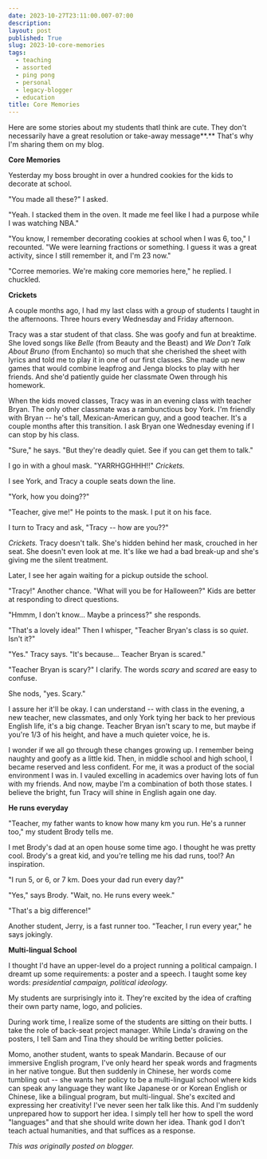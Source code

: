 ```yaml
---
date: 2023-10-27T23:11:00.007-07:00
description: 
layout: post
published: True
slug: 2023-10-core-memories
tags:
  - teaching
  - assorted
  - ping pong
  - personal
  - legacy-blogger
  - education
title: Core Memories
---
```



Here are some stories about my students thatI think are cute. They don't necessarily have a great resolution or take-away message**.** That's why I'm sharing them on my blog.

**Core Memories**

Yesterday my boss brought in over a hundred cookies for the kids to decorate at school.

"You made all these?" I asked.

"Yeah. I stacked them in the oven. It made me feel like I had a purpose while I was watching NBA."

"You know, I remember decorating cookies at school when I was 6, too," I recounted. "We were learning fractions or something. I guess it was a great activity, since I still remember it, and I'm 23 now."

"Corree memories. We're making core memories here," he replied. I chuckled.

**Crickets**

A couple months ago, I had my last class with a group of students I taught in the afternoons. Three hours every Wednesday and Friday afternoon.  


Tracy was a star student of that class. She was goofy and fun at breaktime. She loved songs like *Belle* (from Beauty and the Beast) and *We Don't Talk About Bruno* (from Enchanto) so much that she cherished the sheet with lyrics and told me to play it in one of our first classes. She made up new games that would combine leapfrog and Jenga blocks to play with her friends. And she'd patiently guide her classmate Owen through his homework.  


When the kids moved classes, Tracy was in an evening class with teacher Bryan. The only other classmate was a rambunctious boy York. I'm friendly with Bryan -- he's tall, Mexican-American guy, and a good teacher. It's a couple months after this transition. I ask Bryan one Wednesday evening if I can stop by his class.

"Sure," he says. "But they're deadly quiet. See if you can get them to talk."

I go in with a ghoul mask. "YARRHGGHHH!!" *Crickets.*

I see York, and Tracy a couple seats down the line.  


"York, how you doing??"

"Teacher, give me!" He points to the mask. I put it on his face.

I turn to Tracy and ask, "Tracy -- how are you??"

*Crickets.* Tracy doesn't talk. She's hidden behind her mask, crouched in her seat. She doesn't even look at me. It's like we had a bad break-up and she's giving me the silent treatment.

Later, I see her again waiting for a pickup outside the school.

"Tracy!" Another chance. "What will you be for Halloween?" Kids are better at responding to direct questions.

"Hmmm, I don't know... Maybe a princess?" she responds.  


"That's a lovely idea!" Then I whisper, "Teacher Bryan's class is so *quiet*. Isn't it?"

"Yes." Tracy says. "It's because... Teacher Bryan is scared."

"Teacher Bryan is scary?" I clarify. The words *scary* and *scared* are easy to confuse.

She nods, "yes. Scary."  


I assure her it'll be okay. I can understand -- with class in the evening, a new teacher, new classmates, and only York tying her back to her previous English life, it's a big change. Teacher Bryan isn't scary to me, but maybe if you're 1/3 of his height, and have a much quieter voice, he is.  


I wonder if we all go through these changes growing up. I remember being naughty and goofy as a little kid. Then, in middle school and high school, I became reserved and less confident. For me, it was a product of the social environment I was in. I vauled excelling in academics over having lots of fun with my friends. And now, maybe I'm a combination of both those states. I believe the bright, fun Tracy will shine in English again one day.  


**He runs everyday**

"Teacher, my father wants to know how many km you run. He's a runner too," my student Brody tells me.  


I met Brody's dad at an open house some time ago. I thought he was pretty cool. Brody's a great kid, and you're telling me his dad runs, too!? An inspiration.

"I run 5, or 6, or 7 km. Does your dad run every day?"

"Yes," says Brody. "Wait, no. He runs every week."

"That's a big difference!"

Another student, Jerry, is a fast runner too. "Teacher, I run every year," he says jokingly.

**Multi-lingual School**

I thought I'd have an upper-level do a project running a political campaign. I dreamt up some requirements: a poster and a speech. I taught some key words: *presidential campaign, political ideology.*  


My students are surprisingly into it. They're excited by the idea of crafting their own party name, logo, and policies.   


During work time, I realize some of the students are sitting on their butts. I take the role of back-seat project manager. While Linda's drawing on the posters, I tell Sam and Tina they should be writing better policies.

Momo, another student, wants to speak Mandarin. Because of our immersive English program, I've only heard her speak words and fragments in her native tongue. But then suddenly in Chinese, her words come tumbling out -- she wants her policy to be a multi-lingual school where kids can speak any language they want like Japanese or or Korean English or Chinese, like a bilingual program, but multi-lingual. She's excited and expressing her creativity! I've never seen her talk like this. And I'm suddenly unprepared how to support her idea. I simply tell her how to spell the word "languages" and that she should write down her idea. Thank god I don't teach actual humanities, and that suffices as a response.

*This was originally posted on blogger.*

